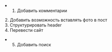 + 1) Добавить комментарии
2) Добавить возможность вставлять фото в пост
3) Структурировать header
4) Перевести сайт
+ 5) Добавить поиск